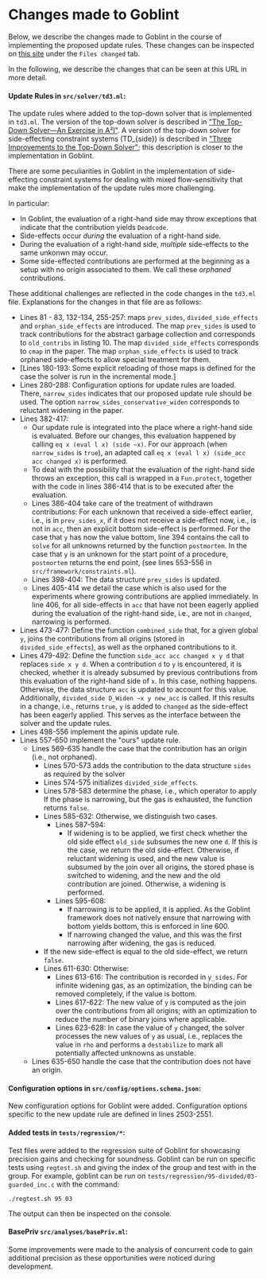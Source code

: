 # Changes made to Goblint

Below, we describe the changes made to Goblint in the course of implementing the proposed update rules.
These changes can be inspected on [this site](https://github.com/goblint/analyzer/compare/50e8ab969afa1c35e035ecae57fb90863dbbae94...pldi25_eval_runtime) under the `Files changed` tab.

In the following, we describe the changes that can be seen at this URL in more detail.

#### Update Rules in `src/solver/td3.ml`:
The update rules where added to the top-down solver that is implemented in `td3.ml`.
The version of the top-down solver is described in ["The Top-Down Solver—An Exercise in A²I"](https://link.springer.com/chapter/10.1007/978-981-19-9601-6_9).
A version of the top-down solver for side-effecting constraint systems (TD_{side}) is described in ["Three Improvements to the Top-Down Solver"](https://doi.org/10.1017/S0960129521000499); this description is closer to the implementation in Goblint.

There are some peculiarities in Goblint in the implementation of side-effecting constraint systems for dealing with mixed flow-sensitivity that make the implementation of the update rules more challenging.

In particular:
- In Goblint, the evaluation of a right-hand side may throw exceptions that indicate that the contribution yields `Deadcode`.
- Side-effects occur *during* the evaluation of a right-hand side.
- During the evaluation of a right-hand side, *multiple* side-effects to the same unkonwn may occur.
- Some side-effected contributions are performed at the beginning as a setup with no origin associated to them. We call these *orphaned* contributions.

These additional challenges are reflected in the code changes in the `td3.ml` file.
Explanations for the changes in that file are as follows:

- Lines 81 - 83, 132-134, 255-257: maps `prev_sides`, `divided_side_effects` and `orphan_side_effects` are introduced.
 The map `prev_sides` is used to track contributions for the abstract garbage collection and corresponds to `old_contribs` in listing 10.
 The map `divided_side_effects` corresponds to `cmap` in the paper.
 The map `orphan_side_effects` is used to track orphaned side-effects to allow special treatment for them.
- [Lines 180-193: Some explicit reloading of those maps is defined for the case the solver is run in the incremental mode.]
- Lines 280-288: Configuration options for update rules are loaded. There, `narrow_sides` indicates that our proposed update rule should be used.
The option `narrow_sides_conservative_widen` corresponds to reluctant widening in the paper.
- Lines 382-417:
	- Our update rule is integrated into the place where a right-hand side is evaluated.
	Before our changes, this evaluation happened by calling `eq x (eval l x) (side ~x)`.
	For our approach (when `narrow_sides` is `true`), an adapted call `eq x (eval l x) (side_acc acc changed x)` is performed.
	- To deal with the possibility that the evaluation of the right-hand side throws an exception, this call is wrapped in a `Fun.protect`, together with the code in lines 386-414 that is to be executed after the evaluation.
	- Lines 386-404 take care of the treatment of withdrawn contributions:
	For each unknown that received a side-effect earlier, i.e., is in `prev_sides_x`, if it does not receive a side-effect now, i.e., is not in `acc`, then an explicit bottom side-effect is performed.
	For the case that `y` has now the value bottom, line 394 contains the call to `solve` for all unknowns returned by the function `postmortem`.
	In the case that `y` is an unknown for the start point of a procedure, `postmortem` returns the end point, (see lines 553-556 in `src/framework/constraints.ml`).
    - Lines 398-404: The data structure `prev_sides` is updated.
	- Lines 405-414 we detail the case which is also used for the experiments where growing contributions are applied immediately.
	In line 406, for all side-effects in `acc` that have not been eagerly applied during the evaluation of the right-hand side, i.e., are not in `changed`, narrowing is performed.
- Lines 473-477: Define the function `combined_side` that, for a given global `y`, joins the contributions from all origins (stored in `divided_side_effects`), as well as the orphaned contributions to it.
- Lines 479-492: Define the function `side_acc acc changed x y d` that replaces `side x y d`.
When a contribution `d` to `y` is encountered, it is checked, whether it is already subsumed by previous contributions from this evaluation of the right-hand side of `x`.
In this case, nothing happens.
Otherwise, the data structure `acc` is updated to account for this value.
Additionally, `divided_side D_Widen ~x y new_acc` is called.
If this results in a change, i.e., returns `true`, `y` is added to `changed` as the side-effect has been eagerly applied.
This serves as the interface between the solver and the update rules.
- Lines 498-556 implement the apinis update rule.
- Lines 557-650 implement the "ours" update rule.
   - Lines 569-635 handle the case that the contribution has an origin (i.e., not orphaned).
		- Lines 570-573 adds the contribution to the data structure `sides` as required by the solver
		- Lines 574-575 initializes `divided_side_effects`.
		- Lines 578-583 determine the phase, i.e., which operator to apply
		If the phase is narrowing, but the gas is exhausted, the function returns `false`.
		- Lines 585-632: Otherwise, we distinguish two cases.
			- Lines 587-594:
				- If widening is to be applied, we first check whether the old side effect `old_side` subsumes the new one `d`. If this is the case, we return the old side-effect. Otherwise, if reluctant widening is used, and the new value is subsumed by the join over all origins, the stored phase is switched to widening, and the new and the old contribution are joined. Otherwise, a widening is performed.
			- Lines 595-608:
				- If narrowing is to be applied, it is applied.
				As the Goblint framework does not natively ensure that narrowing with bottom yields bottom, this is enforced in line 600.
				- If narrowing changed the value, and this was the first narrowing after widening, the gas is reduced.
		- If the new side-effect is equal to the old side-effect, we return `false`.
		- Lines 611-630: Otherwise:
			- Lines 613-616: The contribution is recorded in `y_sides`. For infinite widening gas, as an optimization, the binding can be removed completely, if the value is bottom.
			- Lines 617-622: The new value of `y` is computed as the join over the contributions from all origins; with an optimization to reduce the number of binary joins where applicable.
			- Lines 623-628: In case the value of `y` changed, the solver processes the new values of `y` as usual, i.e., replaces the value in `rho` and performs a `destabilize` to mark all potentially affected unknowns as unstable.
   - Lines 635-650 handle the case that the contribution does not have an origin.

#### Configuration options in `src/config/options.schema.json`:
New configuration options for Goblint were added. Configuration options specific to the new update rule are defined in lines 2503-2551.

#### Added tests in `tests/regression/*`:
Test files were added to the regression suite of Goblint for showcasing precision gains and checking for soundness.
Goblint can be run on specific tests using `regtest.sh` and giving the index of the group and test with in the group.
For example, goblint can be run on `tests/regression/95-divided/03-guarded_inc.c` with the command:
```
./regtest.sh 95 03
```
The output can then be inspected on the console.

#### BasePriv `src/analyses/basePriv.ml`:
Some improvements were made to the analysis of concurrent code to gain additional precision as these opportunities were noticed during development.
